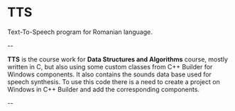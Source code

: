 TTS
==========

Text-To-Speech program for Romanian language.

--

**TTS** is the course work for **Data Structures and Algorithms** course, mostly written in C, but also using some custom classes from C++ Builder for Windows components. It also contains the sounds data base used for speech synthesis. To use this code there is a need to create a project on Windows in C++ Builder and add the corresponding components.

--